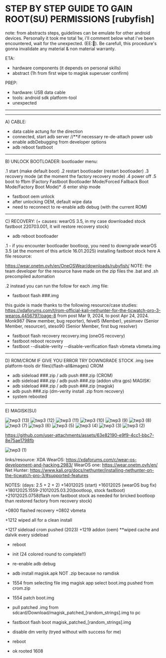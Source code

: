 # STEP BY STEP GUIDE TO GAIN ROOT(SU) PERMISSIONS [rubyfish]
note: from abstracts steps, guidelines can be emulate for other android devices.
Personally it took me total 1w, i'll comment below what i've been encountered, wait for the unexpected. (EE:🤫).
Be carefull, this procedure's gonna invalidate any material & non material warranty.

ETA:
- hardware components (it depends on personal skills)
- abstract (1h from first wipe to magisk superuser confirm)

PREP:
 - hardware: USB data cable
 - tools: android sdk platform-tool
 - unexpected
*********************************************************************************************************************************************************
*********************************************************************************************************************************************************
 
A) CABLE:
- data cable actung for the direction
- connected, start adb server //**if necessary re-de-attach power usb
- enable adbDebugging from developer options
- adb reboot fastboot
  
*********************************************************************************************************************************************************
 
B) UNLOCK BOOTLOADER:
bootloader menu:

.1 start (make default boot)
.2 restart bootloader (restart bootloader)
.3 recovery mode (at the moment the factory recovery mode)
.4 power off
.5 boot to ffbm (Factory Fastboot Bootloader Mode/Forced Fallback Boot Mode/Factory Boot Mode)*
.6 enter ship mode

- fastboot oem unlock
- after unlocking OEM, default wipe data
- need to reconnect to re-enable adb debug (with the current ROM)
 
*********************************************************************************************************************************************************
 
C) RECOVERY: (+ causes: wearOS 3.5, in my case downloaded stock fastboot 220703.001, it will restore recovery stock)
- adb reboot bootloader

.1 - if you encounter bootloader bootloop, you need to downgrade wearOS 3.5 (at the moment of this article 16.01.2025) installing fastboot stock
here A file resource: 

https://wear.onetm.ovh/en/OneOSWear/downloads/rubyfish/
NOTE: the team developer for the resource have made on the zip files the .bat and .sh precompiled automation

.2 instead you can run the follow for each .img file:
- fastboot flash ###.img

this guide is made thanks to the following resource/case studies:
https://xdaforums.com/t/rom-official-kali-nethunter-for-the-ticwatch-pro-3-wearos.4456797/page-8
from post Mar 9, 2024, to post Apr 24, 2024.
Monk987 (New member, bug reporter), feivel5 (Member), yesimxev (Senior Member, resourcer), steso90 (Senior Member, first bug resolver)

- fastboot flash recovery recovery.img (oneOS recovery)
- fastboot reboot recovery
- fastboot --disable-verity --disable-verification flash vbmeta vbmeta.img
 
*********************************************************************************************************************************************************
 
D) ROM/CROM 
IF GIVE YOU ERROR TRY DOWNGRADE STOCK .img (see platform-tools dir files)(flash-all&images)
CROM
- adb sideload ###.zip / adb push ###.zip (CROM)
- adb sideload ###.zip / adb push ###.zip (addon ultra gps) 
MAGISK:
- adb sideload ###.zip / adb push ###.zip (magisk)
- adb push ###.zip (dm-verity install .zip from recovery)
- system rebooted
 
*********************************************************************************************************************************************************
 
E) MAGISK(SU)






![twp3 (13)](https://github.com/user-attachments/assets/eb3cfe49-d437-4fad-a746-4d93ddc98046)
![twp3 (12)](https://github.com/user-attachments/assets/fd07ab7e-0c88-4ed0-a32e-16fcbc934d40)
![twp3 (11)](https://github.com/user-attachments/assets/426125a6-f95d-4561-bbcf-d4871793aaaf)
![twp3 (10)](https://github.com/user-attachments/assets/0cc1b56d-c263-4a8f-97ff-3bb712c35c76)
![twp3 (9)](https://github.com/user-attachments/assets/444bf04d-d83d-4dab-a6ea-0dd3fb10cc5e)
![twp3 (8)](https://github.com/user-attachments/assets/0cba5f32-b22e-435f-bf32-fcbbd5a8724b)
![twp3 (7)](https://github.com/user-attachments/assets/4d7af7c4-0108-402f-a136-740f3da73d5e)
![twp3 (6)](https://github.com/user-attachments/assets/50ad2891-3019-4f29-868f-2c0a174bee2f)
![twp3 (5)](https://github.com/user-attachments/assets/a24ed931-d525-4783-abc2-eee1304fdf6f)
![twp3 (4)](https://github.com/user-attachments/assets/03a955b7-4362-4f69-ab71-73bed7791d7e)
![twp3 (3)](https://github.com/user-attachments/assets/9bc05ae5-76a9-4414-a85b-b6c740f240e4)
![twp3 (2)](https://github.com/user-attachments/assets/37bd1d54-f4e3-41f4-96fb-b6351d505862)


https://github.com/user-attachments/assets/63e82190-e9f9-4cc1-bbc7-8e75ae1798fb

![twp3 (1)](https://github.com/user-attachments/assets/dadbfacd-c3f9-4775-8a32-82fdfece5aa7)




links/resource:
XDA WearOS: https://xdaforums.com/c/wear-os-development-and-hacking.2983/
WearOS one: https://wear.onetm.ovh/en/
Net Hunter: https://www.kali.org/docs/nethunter/installing-nethunter-on-the-ticwatch-pro-3/#supported-features

NOTES:
(days: 2.5 + 2 + 2)
+14012025 (start)
+16012025 (wearOS bug fix)
+18012025.1559-21012025.03.20(bootloop, stock fastboot)
+21012025.0758(flash rom fastboot stock as needed for bricked bootloop than restored factory from recovery stock)

+0800 flashed recovery
+0802 vbmeta

+1212 wiped all for a clean install

+1217 sideload crom pushed (2023)
+1219 addon (oem)
**wiped cache and dalvik every sideload

+ reboot
+ init (24 colored round to complete!!)

+ re-enable adb debug
+ adb install magisk.apk    NOT .zip because no ramdisk
+ 1554 from selecting file img magisk app select boot.img pushed from crom.zip
+ 1554 patch boot.img
+ pull patched .img from sdcard/Download/magisk_patched_[random_strings].img to pc
+ fastboot flash boot magisk_patched_[random_strings].img
+ disable dm verity (tryed without with success for me)
+ reboot
+ ok rooted 1608

